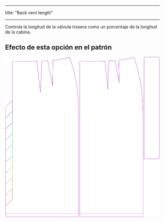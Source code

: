 - - -
title: "Back vent length"
- - -

Controla la longitud de la válvula trasera como un porcentaje de la longitud de la cabina.

## Efecto de esta opción en el patrón

![Esta imagen muestra el efecto de esta opción superponiendo varias variantes que tienen un valor diferente para esta opción](penelope_backventlength_sample.svg "Effect of this option on the pattern")
